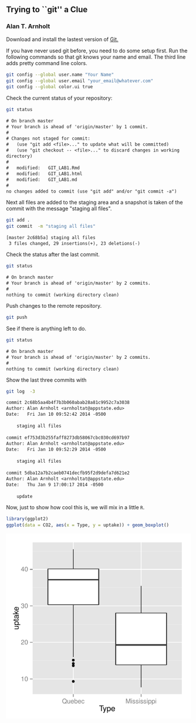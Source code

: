 ## Trying to ``git'' a Clue
### Alan T. Arnholt



Download and install the lastest version of [Git.](http://git-scm.com/downloads)




If you have never used git before, you need to do some setup first.  Run the following commands so that git knows your name and email.  The third line adds pretty command line colors. 


```bash
git config --global user.name "Your Name"
git config --global user.email "your_email@whatever.com"
git config --global color.ui true
```


Check the current status of your repository:

```bash
git status
```

```
# On branch master
# Your branch is ahead of 'origin/master' by 1 commit.
#
# Changes not staged for commit:
#   (use "git add <file>..." to update what will be committed)
#   (use "git checkout -- <file>..." to discard changes in working directory)
#
#	modified:   GIT_LAB1.Rmd
#	modified:   GIT_LAB1.html
#	modified:   GIT_LAB1.md
#
no changes added to commit (use "git add" and/or "git commit -a")
```


Next all files are added to the staging area and a snapshot is taken of the commit with the message "staging all files".

```bash
git add .
git commit  -m "staging all files"
```

```
[master 2c68b5a] staging all files
 3 files changed, 29 insertions(+), 23 deletions(-)
```


Check the status after the last commit.

```bash
git status
```

```
# On branch master
# Your branch is ahead of 'origin/master' by 2 commits.
#
nothing to commit (working directory clean)
```

Push changes to the remote repository. 

```bash
git push
```

See if there is anything left to do.

```bash
git status
```

```
# On branch master
# Your branch is ahead of 'origin/master' by 2 commits.
#
nothing to commit (working directory clean)
```

Show the last three commits with

```bash
git log  -3
```

```
commit 2c68b5aa4b4f7b3b060abab28a81c9952c7a3038
Author: Alan Arnholt <arnholtat@appstate.edu>
Date:   Fri Jan 10 09:52:42 2014 -0500

    staging all files

commit ef753d3b255faff8273db58067cbc030cd697b97
Author: Alan Arnholt <arnholtat@appstate.edu>
Date:   Fri Jan 10 09:52:29 2014 -0500

    staging all files

commit 5dba12a7b2caeb0741decfb95f2d9defa7d621e2
Author: Alan Arnholt <arnholtat@appstate.edu>
Date:   Thu Jan 9 17:00:17 2014 -0500

    update
```


Now, just to show how cool this is, we will mix in a little `R`.


```r
library(ggplot2)
ggplot(data = CO2, aes(x = Type, y = uptake)) + geom_boxplot()
```

<img src="figure/unnamed-chunk-1.pdf" title="plot of chunk unnamed-chunk-1" alt="plot of chunk unnamed-chunk-1" style="display: block; margin: auto;" />

